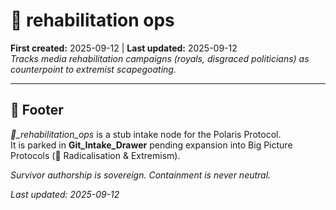 # 🧾 rehabilitation ops
**First created:** 2025-09-12 | **Last updated:** 2025-09-12  
*Tracks media rehabilitation campaigns (royals, disgraced politicians) as counterpoint to extremist scapegoating.*  

---

## 🏮 Footer  
*🧾_rehabilitation_ops* is a stub intake node for the Polaris Protocol.  
It is parked in **Git_Intake_Drawer** pending expansion into Big Picture Protocols (🪬 Radicalisation & Extremism).  

*Survivor authorship is sovereign. Containment is never neutral.*  

_Last updated: 2025-09-12_
